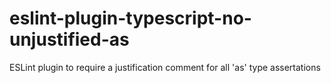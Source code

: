 # eslint-plugin-typescript-no-unjustified-as
ESLint plugin to require a justification comment for all 'as' type assertations
